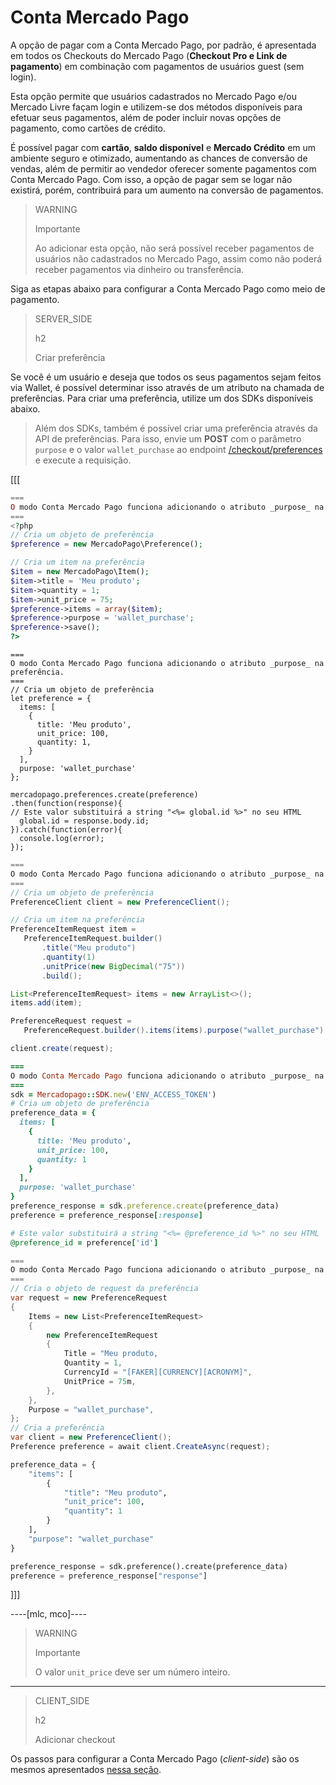 # Conta Mercado Pago

A opção de pagar com a Conta Mercado Pago, por padrão, é apresentada em todos os Checkouts do Mercado Pago (**Checkout Pro e Link de pagamento**) em combinação com pagamentos de usuários guest (sem login). 

Esta opção permite que usuários cadastrados no Mercado Pago e/ou Mercado Livre façam login e utilizem-se dos métodos disponíveis para efetuar seus pagamentos, além de poder incluir novas opções de pagamento, como cartões de crédito. 

É possível pagar com **cartão**, **saldo disponível** e **Mercado Crédito** em um ambiente seguro e otimizado, aumentando as chances de conversão de vendas, além de permitir ao vendedor oferecer somente pagamentos com Conta Mercado Pago. Com isso, a opção de pagar sem se logar não existirá, porém, contribuirá para um aumento na conversão de pagamentos.

> WARNING
>
> Importante
>
> Ao adicionar esta opção, não será possível receber pagamentos de usuários não cadastrados no Mercado Pago, assim como não poderá receber pagamentos via dinheiro ou transferência.

Siga as etapas abaixo para configurar a Conta Mercado Pago como meio de pagamento.

> SERVER_SIDE
>
> h2
>
> Criar preferência

Se você é um usuário e deseja que todos os seus pagamentos sejam feitos via Wallet, é possível determinar isso através de um atributo na chamada de preferências. Para criar uma preferência, utilize um dos SDKs disponíveis abaixo.

> Além dos SDKs, também é possível criar uma preferência através da API de preferências. Para isso, envie um **POST** com o parâmetro `purpose` e o valor `wallet_purchase` ao endpoint [/checkout/preferences](/developers/pt/reference/preferences/_checkout_preferences/post) e execute a requisição.

[[[
```php
===
O modo Conta Mercado Pago funciona adicionando o atributo _purpose_ na preferência.
===
<?php
// Cria um objeto de preferência
$preference = new MercadoPago\Preference();

// Cria um item na preferência
$item = new MercadoPago\Item();
$item->title = 'Meu produto';
$item->quantity = 1;
$item->unit_price = 75;
$preference->items = array($item);
$preference->purpose = 'wallet_purchase';
$preference->save();
?>
```
```node
===
O modo Conta Mercado Pago funciona adicionando o atributo _purpose_ na preferência.
===
// Cria um objeto de preferência
let preference = {
  items: [
    {
      title: 'Meu produto',
      unit_price: 100,
      quantity: 1,
    }
  ],
  purpose: 'wallet_purchase'
};

mercadopago.preferences.create(preference)
.then(function(response){
// Este valor substituirá a string "<%= global.id %>" no seu HTML
  global.id = response.body.id;
}).catch(function(error){
  console.log(error);
});
```
```java
===
O modo Conta Mercado Pago funciona adicionando o atributo _purpose_ na preferência.
===
// Cria um objeto de preferência
PreferenceClient client = new PreferenceClient();

// Cria um item na preferência
PreferenceItemRequest item =
   PreferenceItemRequest.builder()
       .title("Meu produto")
       .quantity(1)
       .unitPrice(new BigDecimal("75"))
       .build();

List<PreferenceItemRequest> items = new ArrayList<>();
items.add(item);

PreferenceRequest request =
   PreferenceRequest.builder().items(items).purpose("wallet_purchase").build();

client.create(request);
```
```ruby
===
O modo Conta Mercado Pago funciona adicionando o atributo _purpose_ na preferência.
===
sdk = Mercadopago::SDK.new('ENV_ACCESS_TOKEN')
# Cria um objeto de preferência
preference_data = {
  items: [
    {
      title: 'Meu produto',
      unit_price: 100,
      quantity: 1
    }
  ],
  purpose: 'wallet_purchase'
}
preference_response = sdk.preference.create(preference_data)
preference = preference_response[:response]

# Este valor substituirá a string "<%= @preference_id %>" no seu HTML
@preference_id = preference['id']
```
```csharp
===
O modo Conta Mercado Pago funciona adicionando o atributo _purpose_ na preferência.
===
// Cria o objeto de request da preferência
var request = new PreferenceRequest
{
    Items = new List<PreferenceItemRequest>
    {
        new PreferenceItemRequest
        {
            Title = "Meu produto,
            Quantity = 1,
            CurrencyId = "[FAKER][CURRENCY][ACRONYM]",
            UnitPrice = 75m,
        },
    },
    Purpose = "wallet_purchase",
};
// Cria a preferência
var client = new PreferenceClient();
Preference preference = await client.CreateAsync(request);
```
```python
preference_data = {
    "items": [
        {
            "title": "Meu produto",
            "unit_price": 100,
            "quantity": 1
        }
    ],
    "purpose": "wallet_purchase"
}

preference_response = sdk.preference().create(preference_data)
preference = preference_response["response"]
```
]]]

----[mlc, mco]----

> WARNING
>
> Importante
>
> O valor `unit_price` deve ser um número inteiro.

------------

> CLIENT_SIDE
>
> h2
>
> Adicionar checkout

Os passos para configurar a Conta Mercado Pago (*client-side*) são os mesmos apresentados [nessa seção](/developers/pt/docs/checkout-pro/integrate-checkout-pro). 